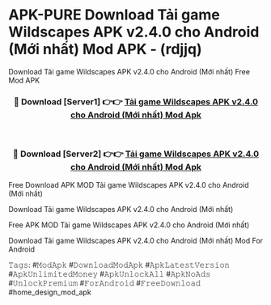 # APK-PURE Download Tải game Wildscapes APK v2.4.0 cho Android (Mới nhất) Mod APK - (rdjjq)
Download Tải game Wildscapes APK v2.4.0 cho Android (Mới nhất) Free Mod APK

<div align="center">
<h3>🔴 Download [Server1] 👉👉 <a href="https://apk-comot.site?title=Tải_game_Wildscapes_APK_v2.4.0_cho_Android_(Mới_nhất)">Tải game Wildscapes APK v2.4.0 cho Android (Mới nhất) Mod Apk</a></h3><br>

<h3>🔴 Download [Server2] 👉👉 <a href="https://apk-comot.site?title=Tải_game_Wildscapes_APK_v2.4.0_cho_Android_(Mới_nhất)">Tải game Wildscapes APK v2.4.0 cho Android (Mới nhất) Mod Apk</a></h3>
</div>


Free Download APK MOD Tải game Wildscapes APK v2.4.0 cho Android (Mới nhất)

Download Tải game Wildscapes APK v2.4.0 cho Android (Mới nhất) 

Free APK MOD Tải game Wildscapes APK v2.4.0 cho Android (Mới nhất) 

Download Tải game Wildscapes APK v2.4.0 cho Android (Mới nhất) Mod For Android

𝚃𝚊𝚐𝚜: #𝙼𝚘𝚍𝙰𝚙𝚔 #𝙳𝚘𝚠𝚗𝚕𝚘𝚊𝚍𝙼𝚘𝚍𝙰𝚙𝚔 #𝙰𝚙𝚔𝙻𝚊𝚝𝚎𝚜𝚝𝚅𝚎𝚛𝚜𝚒𝚘𝚗 #𝙰𝚙𝚔𝚄𝚗𝚕𝚒𝚖𝚒𝚝𝚎𝚍𝙼𝚘𝚗𝚎𝚢 #𝙰𝚙𝚔𝚄𝚗𝚕𝚘𝚌𝚔𝙰𝚕𝚕 #𝙰𝚙𝚔𝙽𝚘𝙰𝚍𝚜 #𝚄𝚗𝚕𝚘𝚌𝚔𝙿𝚛𝚎𝚖𝚒𝚞𝚖 #𝙵𝚘𝚛𝙰𝚗𝚍𝚛𝚘𝚒𝚍 #𝙵𝚛𝚎𝚎𝙳𝚘𝚠𝚗𝚕𝚘𝚊𝚍 #home_design_mod_apk